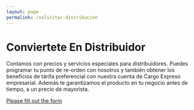 ```yaml
---
layout: page
permalink: /solicitar-distribucion
---
```

<div class="orden">
	<div id="cafe-featuring-8">
  </div>
	<div class="container" id="podio-form">
		<h1> Conviertete En Distribuidor</h1>
		<p>Contamos con precios y servicios especiales para distribuidores. Puedes programar tu punto de re-orden con nosotros y también obtener los beneficios de tárifa preferencial con nuestra cuenta de Cargo Expreso empresarial. Además te garantizamos el producto en tu negocio antes de tiempo, a un precio de mayorista. </p>
		<!-- BEGIN Podio web form -->
<script src="https://podio.com/webforms/27558076/2137288.js"></script>
<script type="text/javascript">
  _podioWebForm.render("2137288")
</script>
<noscript>
  <a href="https://podio.com/webforms/27558076/2137288" target="_blank">Please fill out the form</a>
</noscript>
<!-- END Podio web form -->

</div>